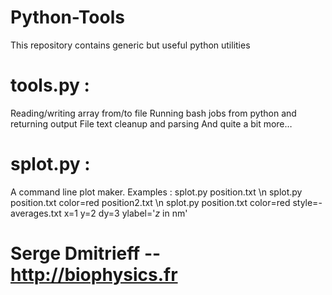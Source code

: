 # Python-Tools
This repository contains generic but useful python utilities
 
# tools.py :
  Reading/writing array from/to file
  Running bash jobs from python and returning output
  File text cleanup and parsing
  And quite a bit more…
    
# splot.py :    
 A command line plot maker. 
 Examples : 
 splot.py position.txt \n
 splot.py position.txt color=red position2.txt \n
 splot.py position.txt color=red style=- averages.txt x=1 y=2 dy=3 ylabel='$z$ in nm'

 
    
# Serge Dmitrieff -- http://biophysics.fr
